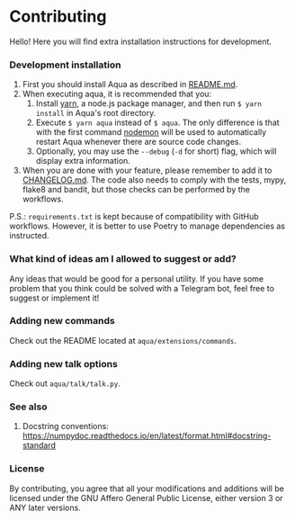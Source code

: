 # Contributing
Hello! Here you will find extra installation instructions for development.

### Development installation
1. First you should install Aqua as described in [README.md](README.md).
2. When executing aqua, it is recommended that you:
    1. Install [yarn](https://yarnpkg.com/), a node.js package manager, and
    then run `$ yarn install` in Aqua's root directory.
    2. Execute `$ yarn aqua` instead of `$ aqua`. The only difference is that
    with the first command [nodemon](https://github.com/remy/nodemon) will be
    used to automatically restart Aqua whenever there are source code changes.
    3. Optionally, you may use the `--debug` (`-d` for short) flag, which will
    display extra information.
3. When you are done with your feature, please remember to add it to
[CHANGELOG.md](CHANGELOG.md). The code also needs to comply with the tests,
mypy, flake8 and bandit, but those checks can be performed by the workflows.

P.S.: `requirements.txt` is kept because of compatibility with GitHub workflows.
However, it is better to use Poetry to manage dependencies as instructed.

### What kind of ideas am I allowed to suggest or add?
Any ideas that would be good for a personal utility. If you have some problem that
you think could be solved with a Telegram bot, feel free to suggest or implement it!

### Adding new commands
Check out the README located at `aqua/extensions/commands`.

### Adding new talk options
Check out `aqua/talk/talk.py`.

### See also
1. Docstring conventions: https://numpydoc.readthedocs.io/en/latest/format.html#docstring-standard

### License
By contributing, you agree that all your modifications and additions will be
licensed under the GNU Affero General Public License, either version 3 or
ANY later versions.
